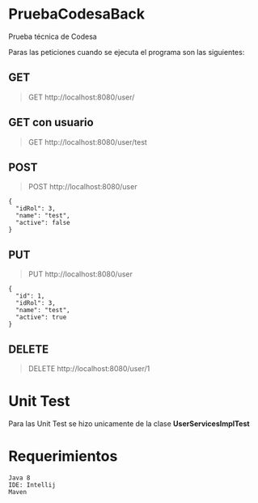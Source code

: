 # PruebaCodesaBack
Prueba técnica de Codesa

Paras las peticiones cuando se ejecuta el programa son las siguientes:

## GET
> GET http://localhost:8080/user/

## GET con usuario
> GET http://localhost:8080/user/test

## POST
> POST http://localhost:8080/user

```
{
  "idRol": 3,
  "name": "test",
  "active": false
}
```

## PUT
> PUT http://localhost:8080/user

```
{
  "id": 1,
  "idRol": 3,
  "name": "test",
  "active": true
}
```
## DELETE
> DELETE http://localhost:8080/user/1

# Unit Test
Para las Unit Test se hizo unicamente de la clase **UserServicesImplTest**

# Requerimientos
```
Java 8
IDE: Intellij
Maven
```
